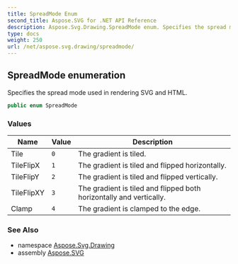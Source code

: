 ```yaml
---
title: SpreadMode Enum
second_title: Aspose.SVG for .NET API Reference
description: Aspose.Svg.Drawing.SpreadMode enum. Specifies the spread mode used in rendering SVG and HTML
type: docs
weight: 250
url: /net/aspose.svg.drawing/spreadmode/
---
```

## SpreadMode enumeration

Specifies the spread mode used in rendering SVG and HTML.

```csharp
public enum SpreadMode
```

### Values

| Name | Value | Description |
| --- | --- | --- |
| Tile | `0` | The gradient is tiled. |
| TileFlipX | `1` | The gradient is tiled and flipped horizontally. |
| TileFlipY | `2` | The gradient is tiled and flipped vertically. |
| TileFlipXY | `3` | The gradient is tiled and flipped both horizontally and vertically. |
| Clamp | `4` | The gradient is clamped to the edge. |

### See Also

* namespace [Aspose.Svg.Drawing](../../aspose.svg.drawing/)
* assembly [Aspose.SVG](../../)
